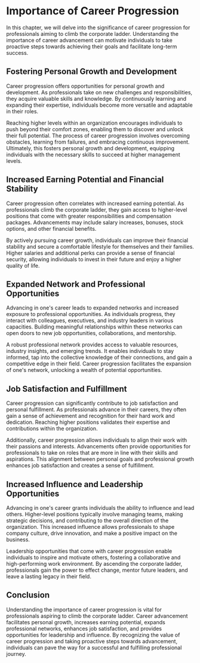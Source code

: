 Importance of Career Progression
=========================================

In this chapter, we will delve into the significance of career progression for professionals aiming to climb the corporate ladder. Understanding the importance of career advancement can motivate individuals to take proactive steps towards achieving their goals and facilitate long-term success.

Fostering Personal Growth and Development
-----------------------------------------

Career progression offers opportunities for personal growth and development. As professionals take on new challenges and responsibilities, they acquire valuable skills and knowledge. By continuously learning and expanding their expertise, individuals become more versatile and adaptable in their roles.

Reaching higher levels within an organization encourages individuals to push beyond their comfort zones, enabling them to discover and unlock their full potential. The process of career progression involves overcoming obstacles, learning from failures, and embracing continuous improvement. Ultimately, this fosters personal growth and development, equipping individuals with the necessary skills to succeed at higher management levels.

Increased Earning Potential and Financial Stability
---------------------------------------------------

Career progression often correlates with increased earning potential. As professionals climb the corporate ladder, they gain access to higher-level positions that come with greater responsibilities and compensation packages. Advancements may include salary increases, bonuses, stock options, and other financial benefits.

By actively pursuing career growth, individuals can improve their financial stability and secure a comfortable lifestyle for themselves and their families. Higher salaries and additional perks can provide a sense of financial security, allowing individuals to invest in their future and enjoy a higher quality of life.

Expanded Network and Professional Opportunities
-----------------------------------------------

Advancing in one's career leads to expanded networks and increased exposure to professional opportunities. As individuals progress, they interact with colleagues, executives, and industry leaders in various capacities. Building meaningful relationships within these networks can open doors to new job opportunities, collaborations, and mentorship.

A robust professional network provides access to valuable resources, industry insights, and emerging trends. It enables individuals to stay informed, tap into the collective knowledge of their connections, and gain a competitive edge in their field. Career progression facilitates the expansion of one's network, unlocking a wealth of potential opportunities.

Job Satisfaction and Fulfillment
--------------------------------

Career progression can significantly contribute to job satisfaction and personal fulfillment. As professionals advance in their careers, they often gain a sense of achievement and recognition for their hard work and dedication. Reaching higher positions validates their expertise and contributions within the organization.

Additionally, career progression allows individuals to align their work with their passions and interests. Advancements often provide opportunities for professionals to take on roles that are more in line with their skills and aspirations. This alignment between personal goals and professional growth enhances job satisfaction and creates a sense of fulfillment.

Increased Influence and Leadership Opportunities
------------------------------------------------

Advancing in one's career grants individuals the ability to influence and lead others. Higher-level positions typically involve managing teams, making strategic decisions, and contributing to the overall direction of the organization. This increased influence allows professionals to shape company culture, drive innovation, and make a positive impact on the business.

Leadership opportunities that come with career progression enable individuals to inspire and motivate others, fostering a collaborative and high-performing work environment. By ascending the corporate ladder, professionals gain the power to effect change, mentor future leaders, and leave a lasting legacy in their field.

Conclusion
----------

Understanding the importance of career progression is vital for professionals aspiring to climb the corporate ladder. Career advancement facilitates personal growth, increases earning potential, expands professional networks, enhances job satisfaction, and provides opportunities for leadership and influence. By recognizing the value of career progression and taking proactive steps towards advancement, individuals can pave the way for a successful and fulfilling professional journey.
